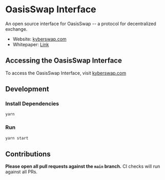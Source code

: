 # OasisSwap Interface

An open source interface for OasisSwap -- a protocol for decentralized exchange.

- Website: [kyberswap.com](https://kyberswap.com/)
- Whitepaper: [Link](https://files.kyber.network/DMM-Feb21.pdf)

## Accessing the OasisSwap Interface

To access the OasisSwap Interface, visit [kyberswap.com](https://kyberswap.com/)

## Development

### Install Dependencies

```bash
yarn
```

### Run

```bash
yarn start
```

## Contributions

**Please open all pull requests against the `main` branch.**
CI checks will run against all PRs.

